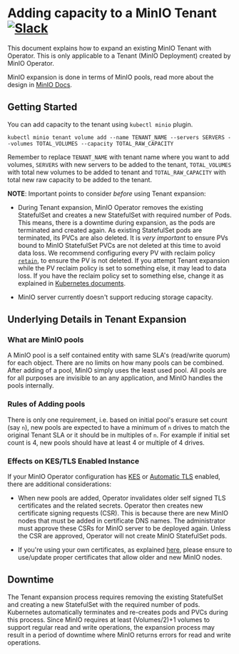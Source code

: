 # Adding capacity to a MinIO Tenant [![Slack](https://slack.min.io/slack?type=svg)](https://slack.min.io)

This document explains how to expand an existing MinIO Tenant with Operator. This is only applicable to a Tenant (MinIO Deployment) created by MinIO Operator.

MinIO expansion is done in terms of MinIO pools, read more about the design in [MinIO Docs](https://github.com/minio/minio/blob/master/docs/distributed).

## Getting Started

You can add capacity to the tenant using `kubectl minio` plugin.

```
kubectl minio tenant volume add --name TENANT_NAME --servers SERVERS --volumes TOTAL_VOLUMES --capacity TOTAL_RAW_CAPACITY
```

Remember to replace `TENANT_NAME` with tenant name where you want to add volumes, `SERVERS` with new servers to be added to the tenant, `TOTAL_VOLUMES` with total new volumes to be added to tenant and `TOTAL_RAW_CAPACITY` with total new raw capacity to be added to the tenant.

**NOTE**: Important points to consider _before_ using Tenant expansion:

- During Tenant expansion, MinIO Operator removes the existing StatefulSet and creates a new StatefulSet with required number of Pods. This means, there is a  downtime during expansion, as the pods are terminated and created again. As existing StatefulSet pods are terminated, its PVCs are also deleted. It is _very important_ to ensure PVs bound to MinIO StatefulSet PVCs are not deleted at this time to avoid data loss. We recommend configuring every PV with reclaim policy [`retain`](https://kubernetes.io/docs/concepts/storage/persistent-volumes/#retain), to ensure the PV is not deleted. If you attempt Tenant expansion while the PV reclaim policy is set to something else, it may lead to data loss. If you have the reclaim policy set to something else, change it as explained in [Kubernetes documents](https://kubernetes.io/docs/tasks/administer-Tenant/change-pv-reclaim-policy/).

- MinIO server currently doesn't support reducing storage capacity.

## Underlying Details in Tenant Expansion

### What are MinIO pools

A MinIO pool is a self contained entity with same SLA's (read/write quorum) for each object. There are no limits on how many pools can be combined. After adding of a pool, MinIO simply uses the least used pool. All pools are for all purposes are invisible to an any application, and MinIO handles the pools internally. 

### Rules of Adding pools

There is only one requirement, i.e. based on initial pool's erasure set count (say `n`), new pools are expected to have a minimum of `n` drives to match the original Tenant SLA or it should be in multiples of `n`. For example if initial set count is 4, new pools should have at least 4 or multiple of 4 drives.

### Effects on KES/TLS Enabled Instance

If your MinIO Operator configuration has [KES](https://github.com/lgj101/operator/blob/master/docs/kes.md) or [Automatic TLS](https://github.com/lgj101/operator/blob/master/docs/tls.md#automatic-csr-generation) enabled, there are additional considerations:

- When new pools are added, Operator invalidates older self signed TLS certificates and the related secrets. Operator then creates new certificate signing requests (CSR). This is because there are new MinIO nodes that must be added in certificate DNS names. The administrator must approve these CSRs for MinIO server to be deployed again. Unless the CSR are approved, Operator will not create MinIO StatefulSet pods.

- If you're using your own certificates, as explained [here](https://github.com/lgj101/operator/blob/master/docs/tls.md#pass-certificate-secret-to-tenant), please ensure to use/update proper certificates that allow older and new MinIO nodes.

## Downtime

The Tenant expansion process requires removing the existing StatefulSet and creating a new StatefulSet with the required number of pods. Kubernetes automatically terminates and re-creates pods and PVCs during this process. Since MinIO requires at least (Volumes/2)+1 volumes to support regular read and write operations, the expansion process may result in a period of downtime where MinIO returns errors for read and write operations.
